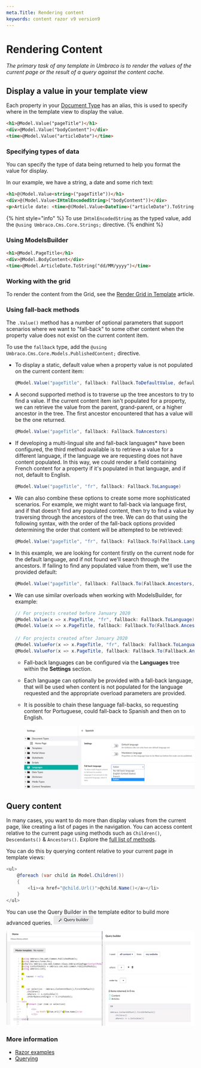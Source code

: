 ```yaml
---
meta.Title: Rendering content
keywords: content razor v9 version9
---
```


# Rendering Content

_The primary task of any template in Umbraco is to render the values of the current page or the result of a query against the content cache._

## Display a value in your template view

Each property in your [Document Type](../data/defining-content/#what-is-a-document-type) has an alias, this is used to specify where in the template view to display the value.

```html
<h1>@Model.Value("pageTitle")</h1>
<div>@Model.Value("bodyContent")</div>
<time>@Model.Value("articleDate")</time>
```

### Specifying types of data

You can specify the type of data being returned to help you format the value for display.

In our example, we have a string, a date and some rich text:

```html
<h1>@(Model.Value<string>("pageTitle"))</h1>
<div>@(Model.Value<IHtmlEncodedString>("bodyContent"))</div>
<p>Article date: <time>@(Model.Value<DateTime>("articleDate").ToString("dd/MM/yyyy"))</time></p>
```

{% hint style="info" %}
To use `IHtmlEncodedString` as the typed value, add the `@using Umbraco.Cms.Core.Strings;` directive.
{% endhint %}


### Using ModelsBuilder

```html
<h1>@Model.PageTitle</h1>
<div>@Model.BodyContent</div>
<time>@Model.ArticleDate.ToString("dd/MM/yyyy")</time>
```

### Working with the grid

To render the content from the Grid, see the [Render Grid in Template](../backoffice/property-editors/built-in-umbraco-property-editors/grid-layout/render-grid-in-template.md#render-grid-in-template) article.

### Using fall-back methods

The `.Value()` method has a number of optional parameters that support scenarios where we want to "fall-back" to some other content when the property value does not exist on the current content item.

To use the `fallback` type, add the `@using Umbraco.Cms.Core.Models.PublishedContent;` directive.

*   To display a static, default value when a property value is not populated on the current content item:

    ```csharp
    @Model.Value("pageTitle", fallback: Fallback.ToDefaultValue, defaultValue: new HtmlString("Default page title"))
    ```
*   A second supported method is to traverse up the tree ancestors to try to find a value. If the current content item isn't populated for a property, we can retrieve the value from the parent, grand-parent, or a higher ancestor in the tree. The first ancestor encountered that has a value will be the one returned.

    ```csharp
    @Model.Value("pageTitle", fallback: Fallback.ToAncestors)
    ```
*   If developing a multi-lingual site and fall-back languages\* have been configured, the third method available is to retrieve a value for a different language, if the language we are requesting does not have content populated. In this way, we could render a field containing French content for a property if it's populated in that language, and if not, default to English.

    ```csharp
    @Model.Value("pageTitle", "fr", fallback: Fallback.ToLanguage)
    ```
*   We can also combine these options to create some more sophisticated scenarios. For example, we might want to fall-back via language first, and if that doesn't find any populated content, then try to find a value by traversing through the ancestors of the tree. We can do that using the following syntax, with the order of the fall-back options provided determining the order that content will be attempted to be retrieved:

    ```csharp
    @Model.Value("pageTitle", "fr", fallback: Fallback.To(Fallback.Language, Fallback.Ancestors))
    ```
*   In this example, we are looking for content firstly on the current node for the default language, and if not found we'll search through the ancestors. If failing to find any populated value from them, we'll use the provided default:

    ```csharp
    @Model.Value("pageTitle", fallback: Fallback.To(Fallback.Ancestors, Fallback.DefaultValue), defaultValue: new HtmlString("Default page title"))
    ```
*   We can use similar overloads when working with ModelsBuilder, for example:

    ```csharp
    // For projects created before January 2020
    @Model.Value(x => x.PageTitle, "fr", fallback: Fallback.ToLanguage)
    @Model.Value(x => x.PageTitle, fallback: Fallback.To(Fallback.Ancestors, Fallback.DefaultValue), defaultValue: new HtmlString("Default page title"))

    // For projects created after January 2020
    @Model.ValueFor(x => x.PageTitle, "fr", fallback: Fallback.ToLanguage)
    @Model.ValueFor(x => x.PageTitle, fallback: Fallback.To(Fallback.Ancestors, Fallback.DefaultValue), defaultValue: new HtmlString("Default page title"))
    ```

    * Fall-back languages can be configured via the **Languages** tree within the **Settings** section.
    * Each language can optionally be provided with a fall-back language, that will be used when content is not populated for the language requested and the appropriate overload parameters are provided.
    *   It is possible to chain these language fall-backs, so requesting content for Portuguese, could fall-back to Spanish and then on to English.

        ![Configuring fall-back languages](images/language-fallback.png)

## Query content

In many cases, you want to do more than display values from the current page, like creating a list of pages in the navigation. You can access content relative to the current page using methods such as `Children()`, `Descendants()` & `Ancestors()`. Explore the [full list of methods](../../reference/templating/mvc/querying.md#traversing).

You can do this by querying content relative to your current page in template views:

```csharp
<ul>
    @foreach (var child in Model.Children())
    {
        <li><a href="@child.Url()">@child.Name()</a></li>
    }
</ul>
```

You can use the Query Builder in the template editor to build more advanced queries. ![Query button](images/button-v8.png)

![Query helper](images/query-v9.png)

### More information

* [Razor examples](../../reference/templating/mvc/examples.md)
* [Querying](../../reference/templating/mvc/querying.md)
